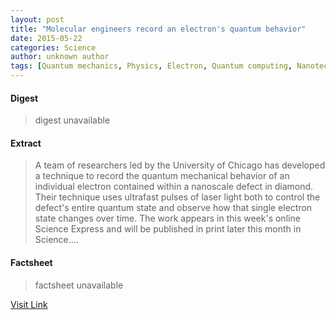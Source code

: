 ```yaml
---
layout: post
title: "Molecular engineers record an electron's quantum behavior"
date: 2015-05-22
categories: Science
author: unknown author
tags: [Quantum mechanics, Physics, Electron, Quantum computing, Nanotechnology, Nitrogen-vacancy center, Light, Laser, Bit, Science, Optics, Spin (physics), Quantum optics, Mechanics, Physical sciences, Physical chemistry, Solid state engineering, Atomic molecular and optical physics, Condensed matter physics, Materials science, Chemistry, Applied and interdisciplinary physics]
---
```



#### Digest
>digest unavailable

#### Extract
>A team of researchers led by the University of Chicago has developed a technique to record the quantum mechanical behavior of an individual electron contained within a nanoscale defect in diamond. Their technique uses ultrafast pulses of laser light both to control the defect's entire quantum state and observe how that single electron state changes over time. The work appears in this week's online Science Express and will be published in print later this month in Science....

#### Factsheet
>factsheet unavailable

[Visit Link](http://phys.org/news327243955.html)



